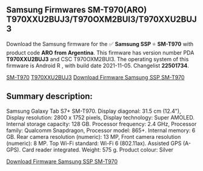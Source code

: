 <h2>Samsung Firmwares SM-T970(ARO) T970XXU2BUJ3/T970OXM2BUI3/T970XXU2BUJ3</h2>
Download the Samsung firmware for the ✅ <strong>Samsung SSP </strong> ⭐ <strong>SM-T970</strong> with product code <strong>ARO</strong> <strong> from Argentina</strong>. This firmware has version number PDA <strong>T970XXU2BUJ3</strong> and CSC T970OXM2BUI3. The operating system of this firmware is Android R , with build date 2021-11-05. Changelist <strong>22501734</strong>.


[SM-T970](https://samfirm.shop/samsung/model/SM-T970)
[T970XXU2BUJ3](https://samfirm.shop/samsung/pda/T970XXU2BUJ3)
[Download Firmware Samsung SSP SM-T970](https://samfirm.shop/samsung/firmware/472068)
<h2>Summary description:</h2>
<p>Samsung Galaxy Tab S7+ SM-T970. Display diagonal: 31.5 cm (12.4"), Display resolution: 2800 x 1752 pixels, Display technology: Super AMOLED. Internal storage capacity: 128 GB. Processor frequency: 2.4 GHz, Processor family: Qualcomm Snapdragon, Processor model: 865+. Internal memory: 6 GB. Rear camera resolution (numeric): 13 MP, Front camera resolution (numeric): 8 MP. Top Wi-Fi standard: Wi-Fi 6 (802.11ax). Assisted GPS (A-GPS). Card reader integrated. Weight: 575 g. Product colour: Silver</p>


[Download Firmware Samsung SSP SM-T970](https://samfirm.shop/samsung/firmware/472068)
